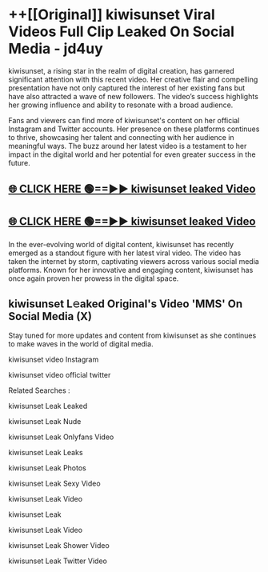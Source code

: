 # ++[[Original]] kiwisunset Viral Videos Full Clip Leaked On Social Media - jd4uy<br>

kiwisunset, a rising star in the realm of digital creation, has garnered significant attention with this recent video. Her creative flair and compelling presentation have not only captured the interest of her existing fans but have also attracted a wave of new followers. The video’s success highlights her growing influence and ability to resonate with a broad audience.

Fans and viewers can find more of kiwisunset's content on her official Instagram and Twitter accounts. Her presence on these platforms continues to thrive, showcasing her talent and connecting with her audience in meaningful ways. The buzz around her latest video is a testament to her impact in the digital world and her potential for even greater success in the future.


## [🌐 CLICK HERE 🟢==►► kiwisunset leaked Video ](https://onlyclips.site?title=kiwisunset&ref=git)

## [🌐 CLICK HERE 🟢==►► kiwisunset leaked Video ](https://onlyclips.site?title=kiwisunset&ref=git)


In the ever-evolving world of digital content, kiwisunset has recently emerged as a standout figure with her latest viral video. The video has taken the internet by storm, captivating viewers across various social media platforms. Known for her innovative and engaging content, kiwisunset has once again proven her prowess in the digital space.



## kiwisunset L𝚎aked Original's Video 'MMS' On Social Media (X)


Stay tuned for more updates and content from kiwisunset as she continues to make waves in the world of digital media.

kiwisunset video Instagram

kiwisunset video official twitter


Related Searches :

kiwisunset Leak Leaked

kiwisunset Leak Nude

kiwisunset Leak Onlyfans Video

kiwisunset Leak Leaks

kiwisunset Leak Photos

kiwisunset Leak Sexy Video

kiwisunset Leak Video

kiwisunset Leak

kiwisunset Leak Video

kiwisunset Leak Shower Video

kiwisunset Leak Twitter Video

